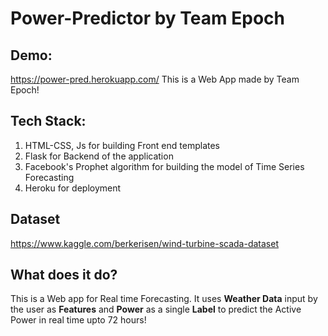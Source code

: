 # Power-Predictor by Team Epoch
## Demo:
https://power-pred.herokuapp.com/
This is a Web App made by Team Epoch!
## Tech Stack:
1. HTML-CSS, Js for building Front end templates
2. Flask for Backend of the application
3. Facebook's Prophet algorithm for building the model of Time Series Forecasting
4. Heroku for deployment

## Dataset
https://www.kaggle.com/berkerisen/wind-turbine-scada-dataset

## What does it do?
This is a Web app for Real time Forecasting. It uses **Weather Data** input by the user as **Features** and **Power** as a single **Label** to predict the Active Power in real time upto 72 hours!
